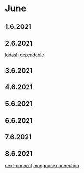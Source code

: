 # June

## 1.6.2021

## 2.6.2021

[lodash](https://github.com/lodash/lodash)
[dependable](https://github.com/testdouble/dependable)

## 3.6.2021

## 4.6.2021

## 5.6.2021

## 6.6.2021

## 7.6.2021

## 8.6.2021

[next-connect](https://github.com/hoangvvo/next-connect)
[mongoose connection](https://mongoosejs.com/docs/api/connection.html)
